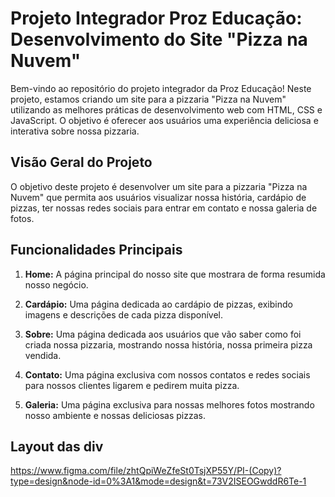 # Projeto Integrador Proz Educação: Desenvolvimento do Site "Pizza na Nuvem"

Bem-vindo ao repositório do projeto integrador da Proz Educação! Neste projeto, estamos criando um site para a pizzaria "Pizza na Nuvem" utilizando as melhores práticas de desenvolvimento web com HTML, CSS e JavaScript. O objetivo é oferecer aos usuários uma experiência deliciosa e interativa sobre nossa pizzaria.

## Visão Geral do Projeto

O objetivo deste projeto é desenvolver um site para a pizzaria "Pizza na Nuvem" que permita aos usuários visualizar nossa história, cardápio de pizzas, ter nossas redes sociais para entrar em contato e nossa galeria de fotos. 

## Funcionalidades Principais

1.  **Home:** A página principal do nosso site que mostrara de forma resumida nosso negócio.

2.  **Cardápio:** Uma página dedicada ao cardápio de pizzas, exibindo imagens e descrições de cada pizza disponível.
    
3.  **Sobre:** Uma página dedicada aos usuários que vão saber como foi criada nossa pizzaria, mostrando nossa história, nossa primeira pizza vendida.
    
4.  **Contato:** Uma página exclusiva com nossos contatos e redes sociais para nossos clientes ligarem e pedirem muita pizza.

5. **Galeria:** Uma página exclusiva para nossas melhores fotos mostrando nosso ambiente e nossas deliciosas pizzas.

## Layout das div

https://www.figma.com/file/zhtQpiWeZfeSt0TsjXP55Y/PI-(Copy)?type=design&node-id=0%3A1&mode=design&t=73V2ISEOGwddR6Te-1
